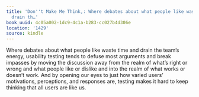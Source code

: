```yaml
---
title: 'Don''t Make Me Think,: Where debates about what people like waste time and
  drain th…'
book_uuid: 4c05a002-1dc9-4c1a-b283-cc027b4d306e
location: '1429'
source: kindle
---
```


Where debates about what people like waste time and drain the team’s energy, usability testing tends to defuse most arguments and break impasses by moving the discussion away from the realm of what’s right or wrong and what people like or dislike and into the realm of what works or doesn’t work. And by opening our eyes to just how varied users’ motivations, perceptions, and responses are, testing makes it hard to keep thinking that all users are like us.